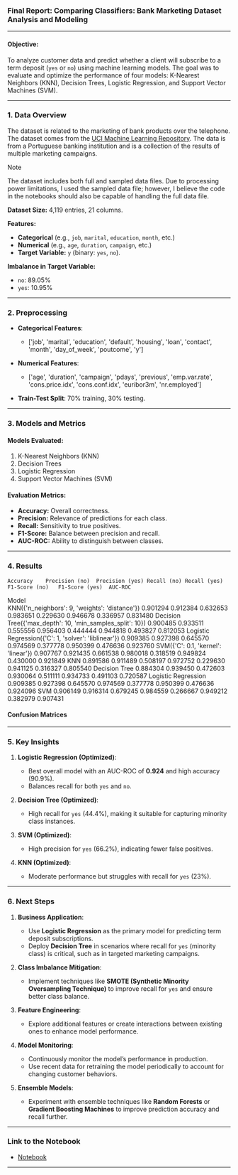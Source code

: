 ### **Final Report: Comparing Classifiers: Bank Marketing Dataset Analysis and Modeling**

---

#### **Objective:**
To analyze customer data and predict whether a client will subscribe to a term deposit (`yes` or `no`) using machine learning models. The goal was to evaluate and optimize the performance of four models: K-Nearest Neighbors (KNN), Decision Trees, Logistic Regression, and Support Vector Machines (SVM).

---

### **1. Data Overview**
The dataset is related to the marketing of bank products over the telephone. The dataset comes from the [UCI Machine Learning Repository](https://archive.ics.uci.edu/ml/datasets/bank+marketing). The data is from a Portuguese banking institution and is a collection of the results of multiple marketing campaigns.

> [!NOTE]  
> The dataset includes both full and sampled data files. Due to processing power limitations, I used the sampled data file; however, I believe the code in the notebooks should also be capable of handling the full data file.

**Dataset Size:** 4,119 entries, 21 columns. 

**Features:**
- **Categorical** (e.g., `job`, `marital`, `education`, `month`, etc.)
- **Numerical** (e.g., `age`, `duration`, `campaign`, etc.)
- **Target Variable:** `y` (binary: `yes`, `no`).

**Imbalance in Target Variable:**
- `no`: 89.05%
- `yes`: 10.95%

---

### **2. Preprocessing**

- **Categorical Features**:
  - ['job', 'marital', 'education', 'default', 'housing', 'loan', 'contact', 'month', 'day_of_week', 'poutcome', 'y']
- **Numerical Features**: 
  - ['age', 'duration', 'campaign', 'pdays', 'previous', 'emp.var.rate', 'cons.price.idx', 'cons.conf.idx', 'euribor3m', 'nr.employed']


- **Train-Test Split**: 70% training, 30% testing.
---

### **3. Models and Metrics**

#### **Models Evaluated**:
1. K-Nearest Neighbors (KNN)
2. Decision Trees
3. Logistic Regression
4. Support Vector Machines (SVM)

#### **Evaluation Metrics**:
- **Accuracy:** Overall correctness.
- **Precision:** Relevance of predictions for each class.
- **Recall:** Sensitivity to true positives.
- **F1-Score:** Balance between precision and recall.
- **AUC-ROC:** Ability to distinguish between classes.

---

### **4. Results**

	Accuracy	Precision (no)	Precision (yes)	Recall (no)	Recall (yes)	F1-Score (no)	F1-Score (yes)	AUC-ROC
Model								
KNN({'n_neighbors': 9, 'weights': 'distance'})	0.901294	0.912384	0.632653	0.983651	0.229630	0.946678	0.336957	0.831480
Decision Tree({'max_depth': 10, 'min_samples_split': 10})	0.900485	0.933511	0.555556	0.956403	0.444444	0.944818	0.493827	0.812053
Logistic Regression({'C': 1, 'solver': 'liblinear'})	0.909385	0.927398	0.645570	0.974569	0.377778	0.950399	0.476636	0.923760
SVM({'C': 0.1, 'kernel': 'linear'})	0.907767	0.921435	0.661538	0.980018	0.318519	0.949824	0.430000	0.921849
KNN	0.891586	0.911489	0.508197	0.972752	0.229630	0.941125	0.316327	0.805540
Decision Tree	0.884304	0.939450	0.472603	0.930064	0.511111	0.934733	0.491103	0.720587
Logistic Regression	0.909385	0.927398	0.645570	0.974569	0.377778	0.950399	0.476636	0.924096
SVM	0.906149	0.916314	0.679245	0.984559	0.266667	0.949212	0.382979	0.907431


#### Confusion Matrices

  

---

### **5. Key Insights**

1. **Logistic Regression (Optimized)**:
   - Best overall model with an AUC-ROC of **0.924** and high accuracy (90.9%).
   - Balances recall for both `yes` and `no`.

2. **Decision Tree (Optimized)**:
   - High recall for `yes` (44.4%), making it suitable for capturing minority class instances.

3. **SVM (Optimized)**:
   - High precision for `yes` (66.2%), indicating fewer false positives.

4. **KNN (Optimized)**:
   - Moderate performance but struggles with recall for `yes` (23%).

---

### **6. Next Steps**

1. **Business Application**:
   - Use **Logistic Regression** as the primary model for predicting term deposit subscriptions.
   - Deploy **Decision Tree** in scenarios where recall for `yes` (minority class) is critical, such as in targeted marketing campaigns.

2. **Class Imbalance Mitigation**:
   - Implement techniques like **SMOTE (Synthetic Minority Oversampling Technique)** to improve recall for `yes` and ensure better class balance.

3. **Feature Engineering**:
   - Explore additional features or create interactions between existing ones to enhance model performance.
   
4. **Model Monitoring**:
   - Continuously monitor the model’s performance in production.
   - Use recent data for retraining the model periodically to account for changing customer behaviors.

5. **Ensemble Models**:
   - Experiment with ensemble techniques like **Random Forests** or **Gradient Boosting Machines** to improve prediction accuracy and recall further.

---
### Link to the Notebook
* [Notebook](./performance_comparison_classifiers.ipynb)
---
